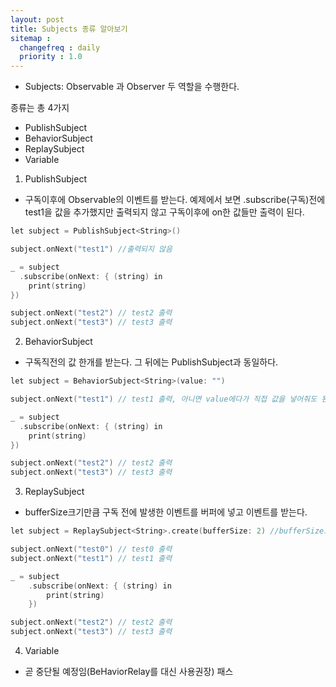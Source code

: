 ```yaml
---
layout: post
title: Subjects 종류 알아보기
sitemap :
  changefreq : daily
  priority : 1.0
---
```


- Subjects: Observable 과 Observer 두 역할을 수행한다.

종류는 총 4가지
- PublishSubject
- BehaviorSubject
- ReplaySubject
- Variable

1. PublishSubject
- 구독이후에 Observable의 이벤트를 받는다. 예제에서 보면 .subscribe(구독)전에 test1을 값을 추가했지만 출력되지 않고 구독이후에
on한 값들만 출력이 된다.

```c
let subject = PublishSubject<String>()

subject.onNext("test1") //출력되지 않음

_ = subject
  .subscribe(onNext: { (string) in
    print(string)
})

subject.onNext("test2") // test2 출력
subject.onNext("test3") // test3 출력
```

2. BehaviorSubject
- 구독직전의 값 한개를 받는다. 그 뒤에는 PublishSubject과 동일하다.

```c
let subject = BehaviorSubject<String>(value: "")

subject.onNext("test1") // test1 출력, 아니면 value에다가 직접 값을 넣어줘도 된다.

_ = subject
  .subscribe(onNext: { (string) in
    print(string)
})

subject.onNext("test2") // test2 출력
subject.onNext("test3") // test3 출력
```

3. ReplaySubject
- bufferSize크기만큼 구독 전에 발생한 이벤트를 버퍼에 넣고 이벤트를 받는다.

```c
let subject = ReplaySubject<String>.create(bufferSize: 2) //bufferSize크기를 정해줘야함

subject.onNext("test0") // test0 출력
subject.onNext("test1") // test1 출력

_ = subject
    .subscribe(onNext: { (string) in
        print(string)
    })

subject.onNext("test2") // test2 출력
subject.onNext("test3") // test3 출력
```

4. Variable
- 곧 중단될 예정임(BeHaviorRelay를 대신 사용권장) 패스
